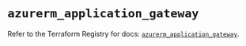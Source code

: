 # `azurerm_application_gateway`

Refer to the Terraform Registry for docs: [`azurerm_application_gateway`](https://registry.terraform.io/providers/hashicorp/azurerm/3.110.0/docs/resources/application_gateway).
